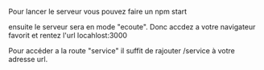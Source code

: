 Pour lancer le serveur  vous  pouvez faire un npm  start

ensuite le serveur sera en mode "ecoute".  Donc accdez a votre navigateur favorit  et rentez l'url  locahlost:3000

Pour accéder a la route "service"  il suffit de rajouter  /service  à votre adresse url.
